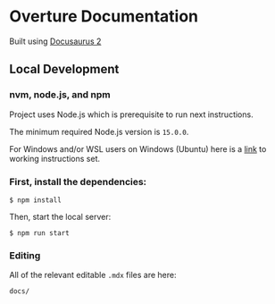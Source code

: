 # Overture Documentation

Built using [Docusaurus 2](https://docusaurus.io/)

## Local Development

### nvm, node.js, and npm
Project uses Node.js which is prerequisite to run next instructions.

The minimum required Node.js version is `15.0.0`.

For Windows and/or WSL users on Windows (Ubuntu) here is a [link](https://learn.microsoft.com/en-us/windows/dev-environment/javascript/nodejs-on-wsl) to working instructions set.

### First, install the dependencies:
```
$ npm install
```
Then, start the local server:
```
$ npm run start
```

### Editing
All of the relevant editable `.mdx` files are here:
```
docs/

```
